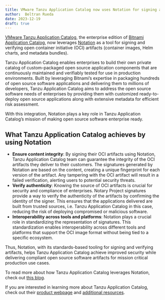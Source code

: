 ```yaml
---
title: VMware Tanzu Application Catalog now uses Notation for signing and verifying OCI artifacts
author:  Beltran Rueda
date: 2023-12-19
draft: true
---
```


[VMware Tanzu Application Catalog](https://tanzu.vmware.com/application-catalog), the enterprise edition of [Bitnami Application Catalog](https://bitnami.com/), now leverages [Notation](https://github.com/notaryproject/notation) as a tool for signing and verifying open container initiative (OCI) artifacts (container images, Helm charts, and metadata bundles).

Tanzu Application Catalog enables enterprises to build their own private catalog of custom-packaged open source application components that are continuously maintained and verifiably tested for use in production environments. Built by leveraging Bitnami’s expertise in packaging hundreds of open source software applications and delivering them to millions of developers, Tanzu Application Catalog aims to address the open source software needs of enterprises by providing them with customized ready-to-deploy open source applications along with extensive metadata for efficient risk assessment.

With this integration, Notation plays a key role in Tanzu Application Catalog’s mission of making open source software enterprise ready.

## What Tanzu Application Catalog achieves by using Notation

* **Ensure content integrity**: By signing their OCI artifacts using Notation, Tanzu Application Catalog team can guarantee the integrity of the OCI artifacts they deliver to their customers. The signatures generated by Notation are based on the content, creating a unique fingerprint for each version of the artifact. Any tampering with the OCI artifact will result in a failed verification, alerting users to potential security threats.
* **Verify authenticity**: Knowing the source of OCI artifacts is crucial for security and compliance of enterprises. Notary Project signatures provide a way to verify the authenticity of the artifacts by confirming the identity of the signer. This ensures that the applications delivered are built from trusted sources, i.e. Tanzu Application Catalog in this case, reducing the risk of deploying compromised or malicious software.
* **Interoperability across tools and platforms**: Notation plays a crucial role in standardizing the representation of signatures. This standardization enables interoperability across different tools and platforms that support the OCI image format without being tied to a specific ecosystem.

Thus, Notation, with its standards-based tooling for signing and verifying artifacts, helps Tanzu Application Catalog achieve improved security while delivering compliant open source software artifacts for mission critical production use cases.

To read more about how Tanzu Application Catalog leverages Notation, check out [this blog](https://tanzu.vmware.com/content/vmware-application-catalog-resources/tanzu-application-catalog-leverages-notation).

If you are interested in learning more about Tanzu Application Catalog, check out their [product webpage](https://tanzu.vmware.com/application-catalog) and [additional resources](https://tanzu.vmware.com/content/vmware-application-catalog-resources/jun-23-boost-developer-productivity-and-operator-confidence-with-secure-open-source-components).